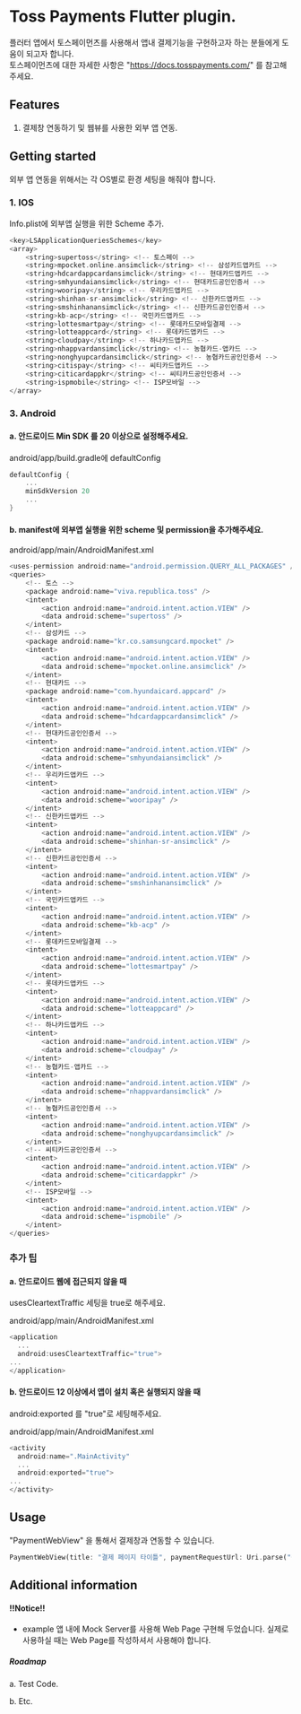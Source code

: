 <!--
This README describes the package. If you publish this package to pub.dev,
this README's contents appear on the landing page for your package.

For information about how to write a good package README, see the guide for
[writing package pages](https://dart.dev/guides/libraries/writing-package-pages).

For general information about developing packages, see the Dart guide for
[creating packages](https://dart.dev/guides/libraries/create-library-packages)
and the Flutter guide for
[developing packages and plugins](https://flutter.dev/developing-packages).
-->

# Toss Payments Flutter plugin.

플러터 앱에서 토스페이먼츠를 사용해서 앱내 결제기능을 구현하고자 하는 분들에게 도움이 되고자 합니다.    
토스페이먼츠에 대한 자세한 사항은 "https://docs.tosspayments.com/" 를 참고해주세요.

## Features

1. 결제창 연동하기 및 웹뷰를 사용한 외부 앱 연동.

## Getting started
외부 앱 연동을 위해서는 각 OS별로 환경 세팅을 해줘야 합니다.

### 1. IOS
  Info.plist에 외부앱 실행을 위한 Scheme 추가.
  
  ```dart
  <key>LSApplicationQueriesSchemes</key>
  <array>
      <string>supertoss</string> <!-- 토스페이 -->
      <string>mpocket.online.ansimclick</string> <!-- 삼성카드앱카드 -->
      <string>hdcardappcardansimclick</string> <!-- 현대카드앱카드 -->
      <string>smhyundaiansimclick</string> <!-- 현대카드공인인증서 -->
      <string>wooripay</string> <!-- 우리카드앱카드 -->
      <string>shinhan-sr-ansimclick</string> <!-- 신한카드앱카드 -->
      <string>smshinhanansimclick</string> <!-- 신한카드공인인증서 -->
      <string>kb-acp</string> <!-- 국민카드앱카드 -->
      <string>lottesmartpay</string> <!-- 롯데카드모바일결제 -->
      <string>lotteappcard</string> <!-- 롯데카드앱카드 -->
      <string>cloudpay</string> <!-- 하나카드앱카드 -->
      <string>nhappvardansimclick</string> <!-- 농협카드-앱카드 -->
      <string>nonghyupcardansimclick</string> <!-- 농협카드공인인증서 -->
      <string>citispay</string> <!-- 씨티카드앱카드 -->
      <string>citicardappkr</string> <!-- 씨티카드공인인증서 -->
      <string>ispmobile</string> <!-- ISP모바일 -->
  </array>
  ```
  
### 3. Android

  #### a. 안드로이드 Min SDK 를 20 이상으로 설정해주세요.
  
  android/app/build.gradle에 defaultConfig
  ```dart
  defaultConfig {
      ...
      minSdkVersion 20
      ...
  }
  ```
  
  #### b. manifest에 외부앱 실행을 위한 scheme 및 permission을 추가해주세요.
  
  android/app/main/AndroidManifest.xml
  ```dart
  <uses-permission android:name="android.permission.QUERY_ALL_PACKAGES" />
  <queries>
      <!-- 토스 -->
      <package android:name="viva.republica.toss" />
      <intent>
          <action android:name="android.intent.action.VIEW" />
          <data android:scheme="supertoss" />
      </intent>
      <!-- 삼성카드 -->
      <package android:name="kr.co.samsungcard.mpocket" />
      <intent>
          <action android:name="android.intent.action.VIEW" />
          <data android:scheme="mpocket.online.ansimclick" />
      </intent>
      <!-- 현대카드 -->
      <package android:name="com.hyundaicard.appcard" />
      <intent>
          <action android:name="android.intent.action.VIEW" />
          <data android:scheme="hdcardappcardansimclick" />
      </intent>
      <!-- 현대카드공인인증서 -->
      <intent>
          <action android:name="android.intent.action.VIEW" />
          <data android:scheme="smhyundaiansimclick" />
      </intent>
      <!-- 우리카드앱카드 -->
      <intent>
          <action android:name="android.intent.action.VIEW" />
          <data android:scheme="wooripay" />
      </intent>
      <!-- 신한카드앱카드 -->
      <intent>
          <action android:name="android.intent.action.VIEW" />
          <data android:scheme="shinhan-sr-ansimclick" />
      </intent>
      <!-- 신한카드공인인증서 -->
      <intent>
          <action android:name="android.intent.action.VIEW" />
          <data android:scheme="smshinhanansimclick" />
      </intent>
      <!-- 국민카드앱카드 -->
      <intent>
          <action android:name="android.intent.action.VIEW" />
          <data android:scheme="kb-acp" />
      </intent>
      <!-- 롯데카드모바일결제 -->
      <intent>
          <action android:name="android.intent.action.VIEW" />
          <data android:scheme="lottesmartpay" />
      </intent>
      <!-- 롯데카드앱카드 -->
      <intent>
          <action android:name="android.intent.action.VIEW" />
          <data android:scheme="lotteappcard" />
      </intent>
      <!-- 하나카드앱카드 -->
      <intent>
          <action android:name="android.intent.action.VIEW" />
          <data android:scheme="cloudpay" />
      </intent>
      <!-- 농협카드-앱카드 -->
      <intent>
          <action android:name="android.intent.action.VIEW" />
          <data android:scheme="nhappvardansimclick" />
      </intent>
      <!-- 농협카드공인인증서 -->
      <intent>
          <action android:name="android.intent.action.VIEW" />
          <data android:scheme="nonghyupcardansimclick" />
      </intent>
      <!-- 씨티카드공인인증서 -->
      <intent>
          <action android:name="android.intent.action.VIEW" />
          <data android:scheme="citicardappkr" />
      </intent>
      <!-- ISP모바일 -->
      <intent>
          <action android:name="android.intent.action.VIEW" />
          <data android:scheme="ispmobile" />
      </intent>
  </queries>
  ```

### 추가 팁

#### a. 안드로이드 웹에 접근되지 않을 때 
usesCleartextTraffic 세팅을 true로 해주세요.

android/app/main/AndroidManifest.xml
```dart
<application
  ...
  android:usesCleartextTraffic="true">
...
</application>
```

#### b. 안드로이드 12 이상에서 앱이 설치 혹은 실행되지 않을 때
android:exported 를 "true"로 세팅해주세요.

android/app/main/AndroidManifest.xml
```dart
<activity
  android:name=".MainActivity"
  ...
  android:exported="true">
...
</activity>
```

## Usage

"PaymentWebView" 을 통해서 결제창과 연동할 수 있습니다.

```dart
PaymentWebView(title: "결제 페이지 타이틀", paymentRequestUrl: Uri.parse("결제 웹 페이지 주소"))
```

## Additional information

#### !!Notice!!
 * example 앱 내에 Mock Server를 사용해 Web Page 구현해 두었습니다. 실제로 사용하실 때는 Web Page를 작성하셔서 사용해야 합니다.

##### Roadmap 
  a. Test Code.
  
  b. Etc.
